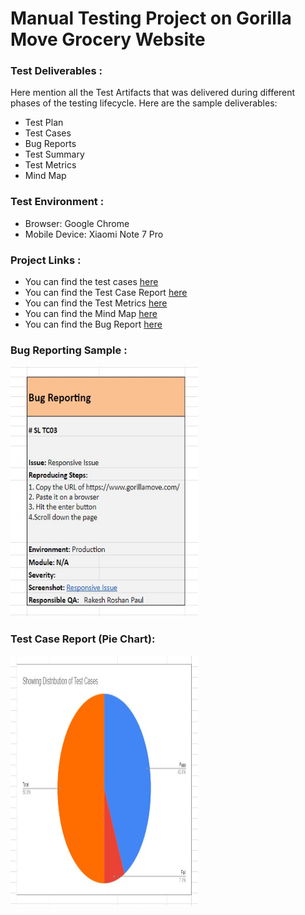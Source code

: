 # Manual Testing Project on Gorilla Move Grocery Website


### Test Deliverables :
Here mention all the Test Artifacts that was delivered during different phases of the testing lifecycle.
Here are the sample deliverables:
- Test Plan
- Test Cases
- Bug Reports
- Test Summary
- Test Metrics
- Mind Map

### Test Environment : 
- Browser: Google Chrome 
- Mobile Device: Xiaomi Note 7 Pro

### Project Links :
- You can find the test cases [here](https://docs.google.com/spreadsheets/d/1XdZ6A6kQ1RetJ5HoqL63Ja5C03ZZ6L33HBT6hjSa0XQ/edit?usp=sharing)
- You can find the Test Case Report [here](https://docs.google.com/spreadsheets/d/1XdZ6A6kQ1RetJ5HoqL63Ja5C03ZZ6L33HBT6hjSa0XQ/edit?usp=sharing)
- You can find the Test Metrics [here](https://docs.google.com/spreadsheets/d/1XdZ6A6kQ1RetJ5HoqL63Ja5C03ZZ6L33HBT6hjSa0XQ/edit?usp=sharing)
- You can find the Mind Map [here](https://docs.google.com/spreadsheets/d/1XdZ6A6kQ1RetJ5HoqL63Ja5C03ZZ6L33HBT6hjSa0XQ/edit?usp=sharing)
- You can find the Bug Report [here](https://docs.google.com/spreadsheets/d/1XdZ6A6kQ1RetJ5HoqL63Ja5C03ZZ6L33HBT6hjSa0XQ/edit?usp=sharing)

### Bug Reporting Sample :

<img src= "https://github.com/Rakesh6430/Manual_Testing_Project_on_Gorilla_Move_Grocery/blob/main/Bug%20Report%20Sample.jpg" height = "400" width="300" >

### Test Case Report (Pie Chart):

<img src= "https://github.com/Rakesh6430/Manual_Testing_Project_on_Gorilla_Move_Grocery/blob/main/Test%20Case%20Report%20Pie%20Chart.jpg" height = "400" width="300" >
